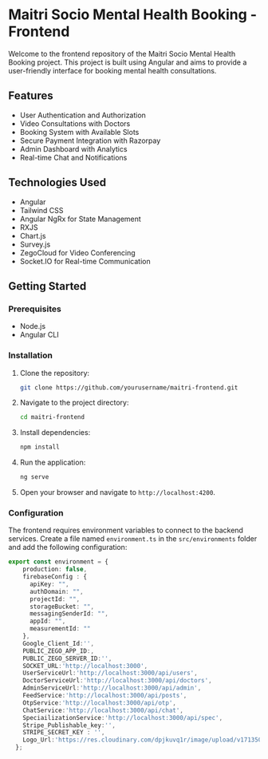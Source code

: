 # Maitri Socio Mental Health Booking - Frontend

Welcome to the frontend repository of the Maitri Socio Mental Health Booking project. This project is built using Angular and aims to provide a user-friendly interface for booking mental health consultations.

## Features

- User Authentication and Authorization
- Video Consultations with Doctors
- Booking System with Available Slots
- Secure Payment Integration with Razorpay
- Admin Dashboard with Analytics
- Real-time Chat and Notifications

## Technologies Used

- Angular
- Tailwind CSS
- Angular NgRx for State Management
- RXJS
- Chart.js
- Survey.js
- ZegoCloud for Video Conferencing
- Socket.IO for Real-time Communication

## Getting Started

### Prerequisites

- Node.js
- Angular CLI

### Installation

1. Clone the repository:
    ```sh
    git clone https://github.com/yourusername/maitri-frontend.git
    ```

2. Navigate to the project directory:
    ```sh
    cd maitri-frontend
    ```

3. Install dependencies:
    ```sh
    npm install
    ```

4. Run the application:
    ```sh
    ng serve
    ```

5. Open your browser and navigate to `http://localhost:4200`.

### Configuration

The frontend requires environment variables to connect to the backend services. Create a file named `environment.ts` in the `src/environments` folder and add the following configuration:

```typescript
export const environment = {
    production: false,
    firebaseConfig : {
      apiKey: "",
      authDomain: "",
      projectId: "",
      storageBucket: "",
      messagingSenderId: "",
      appId: "",
      measurementId: ""
    },
    Google_Client_Id:'',
    PUBLIC_ZEGO_APP_ID:,
    PUBLIC_ZEGO_SERVER_ID:'',
    SOCKET_URL:'http://localhost:3000',
    UserServiceUrl:'http://localhost:3000/api/users',
    DoctorServiceUrl:'http://localhost:3000/api/doctors',
    AdminServiceUrl:'http://localhost:3000/api/admin',
    FeedService:'http://localhost:3000/api/posts',
    OtpService:'http://localhost:3000/api/otp',
    ChatService:'http://localhost:3000/api/chat',
    SpeciailizationService:'http://localhost:3000/api/spec',
    Stripe_Publishable_key:'',
    STRIPE_SECRET_KEY : '',
    Logo_Url:'https://res.cloudinary.com/dpjkuvq1r/image/upload/v1713504711/Maitri-Project/pjk1dkhxnelixo9vtoiv.jpg'
  };
